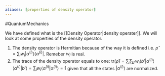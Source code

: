 ```yaml
---
aliases: [properties of density operator]
---
```

#QuantumMechanics 


We have defined what is the [[Density Operator|density operater]]. We will look at some properties of the density operator. 

1. The density operator is Hermitian because of the way it is defined i.e. $\hat{\rho}=\sum_i w_i |\alpha^{(i)}\rangle\langle\alpha^{(i)}|$. Remeber $w_i$ is real.
2.  The trace of the density operator equals to one: $\text{tr}(\hat{\rho}) = \sum_i \sum_{b'}w_i\langle b'|\alpha^{(i)}\rangle\langle\alpha^{(i)}|b'\rangle = \sum_i w_i \langle \alpha^{(i)}|\alpha^{(i)}\rangle = 1$ given that all the states $|\alpha^{(i)}\rangle$ are normalized. 